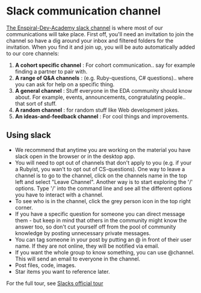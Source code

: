 # Slack communication channel 

[The Enspiral-Dev-Academy slack channel](https://enspiral-dev-academy.slack.com/messages/general/) is where most of our communications will take place. 
First off, you'll need an invitation to join the channel so have a dig around your inbox and filtered folders for the invitation. When you find it and join up, you will be auto automatically added to our core channels:

1. **A cohort specific channel** : For cohort communication.. say for example finding a partner to pair with.
2. **A range of Q&A channels** : (e.g. Ruby-questions, C# questions).. where you can ask for help on a specific thing. 
3. **A general channel** : Stuff everyone in the EDA community should know about. For example, events, announcements, congratulating people.. that sort of stuff.
4. **A random channel** : for random stuff like Web development jokes.
5. **An ideas-and-feedback channel** : For cool things and improvements.  

## Using slack 
- We recommend that anytime you are working on the material you have slack open in the browser or in the desktop app. 
- You will need to opt out of channels that don't apply to you (e.g. if your a Rubyist, you wan't to opt out of CS-questions).
One way to leave a channel is to go to the channel, click on the channels name in the top left and select "Leave Channel". Another way is to start exploring the '/' options. Type '/' into the command line and see all the different options you have to interact with a channel.
- To see who is in the channel, click the grey person icon in the top right corner. 
- If you have a specific question for someone you can direct message them - but keep in mind that others in the community might know the answer too, so don't cut yourself off from the pool of community knowledge by posting unnecessary private messages.
- You can tag someone in your post by putting an @ in front of their user name. If they are not online, they will be notified via email. 
- If you want the whole group to know something, you can use @channel. This will send an email to everyone in the channel. 
- Post files, code, images. 
- Star items you want to reference later. 

For the full tour, see [Slacks official tour](https://enspiral-dev-academy.slack.com/is/team-communication)


